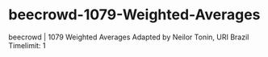 # beecrowd-1079-Weighted-Averages
beecrowd | 1079 Weighted Averages Adapted by Neilor Tonin, URI  Brazil  Timelimit: 1
